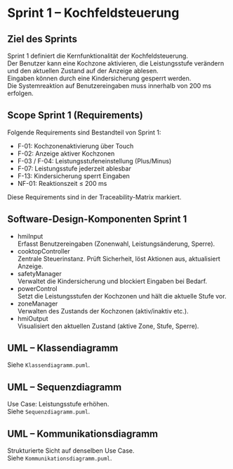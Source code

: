# Sprint 1 – Kochfeldsteuerung

## Ziel des Sprints
Sprint 1 definiert die Kernfunktionalität der Kochfeldsteuerung.  
Der Benutzer kann eine Kochzone aktivieren, die Leistungsstufe verändern und den aktuellen Zustand auf der Anzeige ablesen.  
Eingaben können durch eine Kindersicherung gesperrt werden.  
Die Systemreaktion auf Benutzereingaben muss innerhalb von 200 ms erfolgen.

## Scope Sprint 1 (Requirements)
Folgende Requirements sind Bestandteil von Sprint 1:
- F-01: Kochzonenaktivierung über Touch
- F-02: Anzeige aktiver Kochzonen
- F-03 / F-04: Leistungsstufeneinstellung (Plus/Minus)
- F-07: Leistungsstufe jederzeit ablesbar
- F-13: Kindersicherung sperrt Eingaben
- NF-01: Reaktionszeit ≤ 200 ms

Diese Requirements sind in der Traceability-Matrix markiert.

## Software-Design-Komponenten Sprint 1
- hmiInput  
  Erfasst Benutzereingaben (Zonenwahl, Leistungsänderung, Sperre).
- cooktopController  
  Zentrale Steuerinstanz. Prüft Sicherheit, löst Aktionen aus, aktualisiert Anzeige.
- safetyManager  
  Verwaltet die Kindersicherung und blockiert Eingaben bei Bedarf.
- powerControl  
  Setzt die Leistungsstufen der Kochzonen und hält die aktuelle Stufe vor.
- zoneManager  
  Verwalten des Zustands der Kochzonen (aktiv/inaktiv etc.).
- hmiOutput  
  Visualisiert den aktuellen Zustand (aktive Zone, Stufe, Sperre).

## UML – Klassendiagramm
Siehe `Klassendiagramm.puml`.

## UML – Sequenzdiagramm
Use Case: Leistungsstufe erhöhen.  
Siehe `Sequenzdiagramm.puml`.

## UML – Kommunikationsdiagramm
Strukturierte Sicht auf denselben Use Case.  
Siehe `Kommunikationsdiagramm.puml`.

